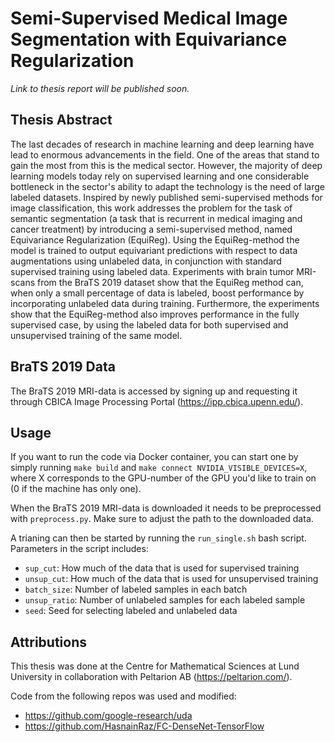# Semi-Supervised Medical Image Segmentation with Equivariance Regularization
*Link to thesis report will be published soon.*

## Thesis Abstract
The last decades of research in machine learning and deep learning have lead to enormous advancements in the field. One of the areas that stand to gain the most from this is the medical sector. However, the majority of deep learning models today rely on supervised learning and one considerable bottleneck in the sector's ability to adapt the technology is the need of large labeled datasets. Inspired by newly published semi-supervised methods for image classification, this work addresses the problem for the task of semantic segmentation (a task that is recurrent in medical imaging and cancer treatment) by introducing a semi-supervised method, named Equivariance Regularization (EquiReg). Using the EquiReg-method the model is trained to output equivariant predictions with respect to data augmentations using unlabeled data, in conjunction with standard supervised training using labeled data. Experiments with brain tumor MRI-scans from the BraTS 2019 dataset show that the EquiReg method can, when only a small percentage of data is labeled, boost performance by incorporating unlabeled data during training. Furthermore, the experiments show that the EquiReg-method also improves performance in the fully supervised case, by using the labeled data for both supervised and unsupervised training of the same model.

## BraTS 2019 Data
The BraTS 2019 MRI-data is accessed by signing up and requesting it through CBICA Image Processing Portal (https://ipp.cbica.upenn.edu/).

## Usage
If you want to run the code via Docker container, you can start one by simply running `make build` and `make connect NVIDIA_VISIBLE_DEVICES=X`, where X corresponds to the GPU-number of the GPU you'd like to train on (0 if the machine has only one).

When the BraTS 2019 MRI-data is downloaded it needs to be preprocessed with `preprocess.py`. Make sure to adjust the path to the downloaded data. 

A trianing can then be started by running the `run_single.sh` bash script. Parameters in the script includes:

* `sup_cut`: How much of the data that is used for supervised training
* `unsup_cut`: How much of the data that is used for unsupervised training
* `batch_size`: Number of labeled samples in each batch
* `unsup_ratio`: Number of unlabeled samples for each labeled sample
* `seed`: Seed for selecting labeled and unlabeled data

## Attributions
This thesis was done at the Centre for Mathematical Sciences at Lund University in collaboration with Peltarion AB (https://peltarion.com/).

Code from the following repos was used and modified:

* https://github.com/google-research/uda
* https://github.com/HasnainRaz/FC-DenseNet-TensorFlow
